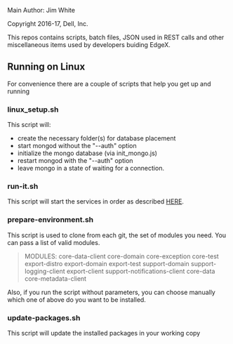 Main Author: Jim White

Copyright 2016-17, Dell, Inc.

This repos contains scripts, batch files, JSON used in REST calls and other miscellaneous items used by developers buiding EdgeX.

## Running on Linux

For convenience there are a couple of scripts that help you get up and running

### linux_setup.sh
This script will:
* create the necessary folder(s) for database placement
* start mongod without the "--auth" option
* initialize the mongo database (via init_mongo.js)
* restart mongod with the "--auth" option
* leave mongo in a state of waiting for a connection.

### run-it.sh
This script will start the services
in order as described [HERE](https://wiki.edgexfoundry.org/display/FA/Get+EdgeX+Foundry+-+Users).


### prepare-environment.sh

This script is used to clone from each git, the set of modules you need. You can pass a list of valid modules.

>MODULES: core-data-client core-domain core-exception core-test export-distro 
>export-domain export-test support-domain support-logging-client export-client
>support-notifications-client core-data core-metadata-client

Also, if you run the script without parameters, you can choose manually which one of above do you want to be installed.


### update-packages.sh

This script will update the installed packages in your working copy

